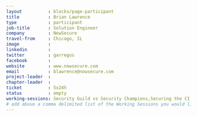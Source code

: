 ```yaml
---
layout          : blocks/page-participant
title           : Brian Lawrence
type            : participant
job-title       : Solution Engineer
company         : NowSecure
travel-from     : Chicago, IL
image           : 
linkedin        : 
twitter         : garregus
facebook        : 
website         : www.nowsecure.com
email           : blawrence@nowsecure.com
project-leader  :
chapter-leader  :
ticket          : 5x24h
status          : empty
working-sessions: Security Guild vs Security Champions,Securing the CI Pipeline,Define Agile Security Practices,Agile Practices for Security Teams,Security Guidance and Feedback in IDE,ELK Security Dashboards,Writing Security Tests,JIRA Risk Workflow,DevSecOps vs SecDevOps
# add above a comma delimited list of the Working Sessions you would like to attend (use the session's title)
---
```


<!-- put more details about participant here -->
